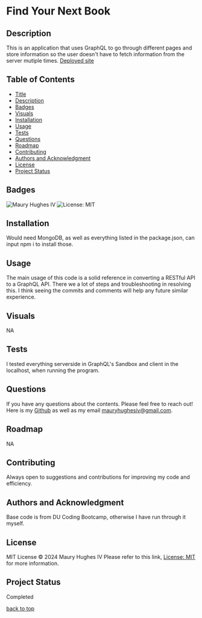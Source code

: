 <a id="title"></a>
# Find Your Next Book 

<a id="description"></a>
## Description
This is an application that uses GraphQL to go through different pages and store information so the user doesn't have to fetch information from the server mutiple times. [Deployed site](https://find-your-next-book.onrender.com/)

## Table of Contents
- [Title](#title)
- [Description](#description)
- [Badges](#badges)
- [Visuals](#visuals)
- [Installation](#installation)
- [Usage](#usage)
- [Tests](#tests)
- [Questions](#questions)
- [Roadmap](#roadmap)
- [Contributing](#contributing)
- [Authors and Acknowledgment](#acknowledgment)
- [License](#license)
- [Project Status](#status)

<a id="badges"></a>
## Badges
![Maury Hughes IV](https://img.shields.io/badge/Maury%20Hughes%20IV-5A2BE2)
![License: MIT](https://img.shields.io/badge/License-MIT-yellow.svg)

<a id="installation"></a>
## Installation
Would need MongoDB, as well as everything listed in the package.json, can input npm i to install those.

<a id="usage"></a>
## Usage
The main usage of this code is a solid reference in converting a RESTful API to a GraphQL API. There we a lot of steps and troubleshooting in resolving this. I think seeing the commits and comments will help any future similar experience.

<a id="Visuals"></a>
## Visuals
NA

<a id="tests"></a>
## Tests
I tested everything serverside in GraphQL's Sandbox and client in the localhost, when running the program.

<a id="questions"></a>
## Questions
If you have any questions about the contents. Please feel free to reach out!
Here is my [Github](https://github.com/MauryIV) as well as my email <mauryhughesiv@gmail.com>.

<a id="roadmap"></a>
## Roadmap
NA

<a id="contributing"></a>
## Contributing
Always open to suggestions and contributions for improving my code and efficiency.

<a id="acknowledgment"></a>
## Authors and Acknowledgment
Base code is from DU Coding Bootcamp, otherwise I have run through it myself.

<a id="license"></a>
## License
MIT License © 2024 Maury Hughes IV
Please refer to this link, [License: MIT](https://opensource.org/licenses/MIT) for more information.

<a id="status"></a>
## Project Status
Completed

[back to top](#title)